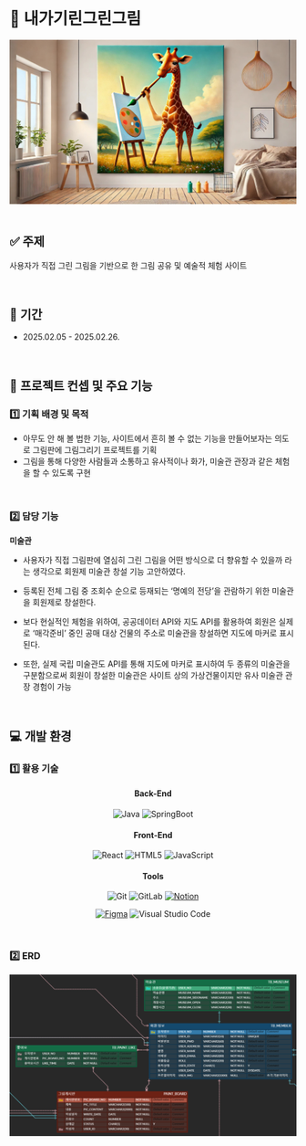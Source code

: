 # 🦒 내가기린그린그림

<div align='center'>
    <img src="./NGGG_logo.jpg" alt="title" width='700px' />
</div>
<br/>

## ✅ 주제

사용자가 직접 그린 그림을 기반으로 한 그림 공유 및 예술적 체험 사이트

<br/>

## 📅 기간

-   2025.02.05 - 2025.02.26.

<br/>

## 📜 프로젝트 컨셉 및 주요 기능

### 1️⃣ 기획 배경 및 목적

- 아무도 안 해 볼 법한 기능, 사이트에서 흔히 볼 수 없는 기능을 만들어보자는 의도로 그림판에 그림그리기 프로젝트를 기획
- 그림을 통해 다양한 사람들과 소통하고 유사적이나 화가, 미술관 관장과 같은 체험을 할 수 있도록 구현

<br/>

### 2️⃣ 담당 기능

**미술관**

- 사용자가 직접 그림판에 열심히 그린 그림을 어떤 방식으로 더 향유할 수 있을까 라는 생각으로 회원제 미술관 창설 기능 고안하였다.

- 등록된 전체 그림 중 조회수 순으로 등재되는 ‘명예의 전당’을 관람하기 위한 미술관을 회원제로 창설한다.
- 보다 현실적인 체험을 위하여, 공공데이터 API와 지도 API를 활용하여 회원은 실제로 ‘매각준비’ 중인 공매 대상 건물의 주소로 미술관을 창설하면 지도에 마커로 표시된다.
- 또한, 실제 국립 미술관도 API를 통해 지도에 마커로 표시하여 두 종류의 미술관을 구분함으로써 회원이 창설한 미술관은 사이트 상의 가상건물이지만 유사 미술관 관장 경험이 가능

<br/>

## 💻 개발 환경

### 1️⃣ 활용 기술

<div align='center'>

#### Back-End

![Java](https://img.shields.io/badge/java-%23ED8B00.svg?style=for-the-badge&logo=openjdk&logoColor=white)
![SpringBoot](https://img.shields.io/badge/SpringBoot-%236DB33F.svg?style=for-the-badge&logo=SpringBoot&logoColor=white)

#### Front-End

![React](https://img.shields.io/badge/react-%2320232a.svg?style=for-the-badge&logo=react&logoColor=%2361DAFB)
![HTML5](https://img.shields.io/badge/html5-%23E34F26.svg?style=for-the-badge&logo=html5&logoColor=white)
![JavaScript](https://img.shields.io/badge/JavaScript-F7DF1E?style=for-the-badge&logo=JavaScript&logoColor=black)

#### Tools

![Git](https://img.shields.io/badge/git-%23F05033.svg?style=for-the-badge&logo=git&logoColor=white)
![GitLab](https://img.shields.io/badge/gitlab-%23181717.svg?style=for-the-badge&logo=gitlab&logoColor=white)
[![Notion](https://img.shields.io/badge/Notion-000000?style=for-the-badge&logo=notion&logoColor=white)](https://imminent-hamburger-1d8.notion.site/8-0-4-0fbd317ef9d840bc9d31ea8adfa50ceb)

[![Figma](https://img.shields.io/badge/Figma-F24E1E?style=for-the-badge&logo=figma&logoColor=white)](https://www.figma.com/design/7WUqXjKvUcDPLKYMUa9P4Y/%EC%98%B7%EC%A7%B1?node-id=0-1&t=K68NqokoRcvm5jnd-0)
![Visual Studio Code](https://img.shields.io/badge/Visual%20Studio%20Code-0078d7.svg?style=for-the-badge&logo=visual-studio-code&logoColor=white)

</div>

<br/>

### 2️⃣ ERD

<div align='center'>
  <img src='./GRIM_ERD.png' width='600px'>
</div>
